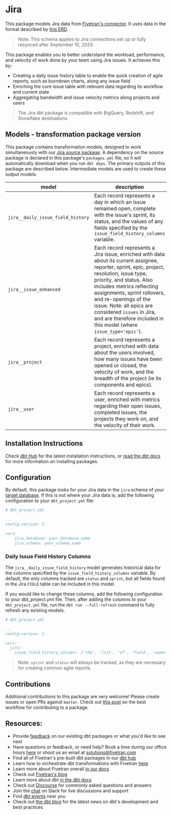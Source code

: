 # Jira

This package models Jira data from [Fivetran's connector](https://fivetran.com/docs/applications/jira). It uses data in the format described by [this ERD](https://docs.google.com/presentation/d/1UPq2CWnqQpbjLxkTrcWvAekaZ0o0OdzXODTVmUXeGvs/edit#slide=id.g5f1e6b049a_8_0). 

> Note: This schema applies to Jira connections set up or fully resynced after September 10, 2020.

This package enables you to better understand the workload, performance, and velocity of work done by your team using Jira issues. It achieves this by:
- Creating a daily issue history table to enable the quick creation of agile reports, such as burndown charts, along any issue field
- Enriching the core issue table with relevant data regarding its workflow and current state
- Aggregating bandwidth and issue velocity metrics along projects and users

> The Jira dbt package is compatible with BigQuery, Redshift, and Snowflake destinations.

## Models - transformation package version

This package contains transformation models, designed to work simultaneously with our [Jira source package](https://github.com/fivetran/dbt_jira_source). A dependency on the source package is declared in this package's `packages.yml` file, so it will automatically download when you run `dbt deps`. The primary outputs of this package are described below. Intermediate models are used to create these output models.

| **model**                | **description**                                                                                                                                |
| ------------------------ | ---------------------------------------------------------------------------------------------------------------------------------------------- |
| `jira__daily_issue_field_history`             | Each record represents a day in which an issue remained open, complete with the issue's sprint, its status, and the values of any fields specified by the `issue_field_history_columns` variable. |
| `jira__issue_enhanced`            | Each record represents a Jira issue, enriched with data about its current assignee, reporter, sprint, epic, project, resolution, issue type, priority, and status. Also includes metrics reflecting assignments, sprint rollovers, and re-openings of the issue. Note: all epics are considered `issues` in Jira, and are therefore included in this model (where `issue_type='epic'`). |
| `jira__project`            | Each record represents a project, enriched with data about the users involved, how many issues have been opened or closed, the velocity of work, and the breadth of the project (ie its components and epics). |
| `jira__user`            | Each record represents a user, enriched with metrics regarding their open issues, completed issues, the projects they work on, and the velocity of their work. |

## Installation Instructions
Check [dbt Hub](https://hub.getdbt.com/) for the latest installation instructions, or [read the dbt docs](https://docs.getdbt.com/docs/package-management) for more information on installing packages.

## Configuration
By default, this package looks for your Jira data in the `jira` schema of your [target database](https://docs.getdbt.com/docs/running-a-dbt-project/using-the-command-line-interface/configure-your-profile). If this is not where your Jira data is, add the following configuration to your `dbt_project.yml` file:

```yml
# dbt_project.yml

...
config-version: 2

vars:
    jira_database: your_database_name
    jira_schema: your_schema_name
```

### Daily Issue Field History Columns
The `jira__daily_issue_field_history` model generates historical data for the columns specified by the `issue_field_history_columns` variable. By default, the only columns tracked are `status` and `sprint`, but all fields found in the Jira `FIELD` table can be included in this model.

If you would like to change these columns, add the following configuration to your dbt_project.yml file. Then, after adding the columns to your `dbt_project.yml` file, run the `dbt run --full-refresh` command to fully refresh any existing models.

```yml
# dbt_project.yml

...
config-version: 2

vars:
  jira:
    issue_field_history_columns: ['the', 'list', 'of', 'field', 'names'] # case-insensitive
```

> Note: `sprint` and `status` will always be tracked, as they are necessary for creating common agile reports. 

## Contributions
Additional contributions to this package are very welcome! Please create issues
or open PRs against `master`. Check out 
[this post](https://discourse.getdbt.com/t/contributing-to-a-dbt-package/657) 
on the best workflow for contributing to a package.

## Resources:
- Provide [feedback](https://www.surveymonkey.com/r/DQ7K7WW) on our existing dbt packages or what you'd like to see next
- Have questions or feedback, or need help? Book a time during our office hours [here](https://calendly.com/fivetran-solutions-team/fivetran-solutions-team-office-hours) or shoot us an email at solutions@fivetran.com
- Find all of Fivetran's pre-built dbt packages in our [dbt hub](https://hub.getdbt.com/fivetran/)
- Learn how to orchestrate dbt transformations with Fivetran [here](https://fivetran.com/docs/transformations/dbt)
- Learn more about Fivetran overall [in our docs](https://fivetran.com/docs)
- Check out [Fivetran's blog](https://fivetran.com/blog)
- Learn more about dbt [in the dbt docs](https://docs.getdbt.com/docs/introduction)
- Check out [Discourse](https://discourse.getdbt.com/) for commonly asked questions and answers
- Join the [chat](http://slack.getdbt.com/) on Slack for live discussions and support
- Find [dbt events](https://events.getdbt.com) near you
- Check out [the dbt blog](https://blog.getdbt.com/) for the latest news on dbt's development and best practices
